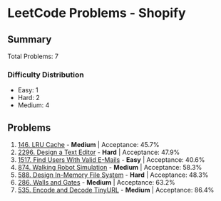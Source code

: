 # LeetCode Problems - Shopify

## Summary
Total Problems: 7

### Difficulty Distribution

- Easy: 1
- Hard: 2
- Medium: 4

## Problems

1. [146. LRU Cache](https://leetcode.com/problems/lru-cache/) - **Medium** | Acceptance: 45.7%
2. [2296. Design a Text Editor](https://leetcode.com/problems/design-a-text-editor/) - **Hard** | Acceptance: 47.9%
3. [1517. Find Users With Valid E-Mails](https://leetcode.com/problems/find-users-with-valid-e-mails/) - **Easy** | Acceptance: 40.6%
4. [874. Walking Robot Simulation](https://leetcode.com/problems/walking-robot-simulation/) - **Medium** | Acceptance: 58.3%
5. [588. Design In-Memory File System](https://leetcode.com/problems/design-in-memory-file-system/) - **Hard** | Acceptance: 48.3%
6. [286. Walls and Gates](https://leetcode.com/problems/walls-and-gates/) - **Medium** | Acceptance: 63.2%
7. [535. Encode and Decode TinyURL](https://leetcode.com/problems/encode-and-decode-tinyurl/) - **Medium** | Acceptance: 86.4%